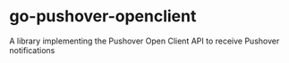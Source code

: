 # go-pushover-openclient
A library implementing the Pushover Open Client API to receive Pushover notifications
